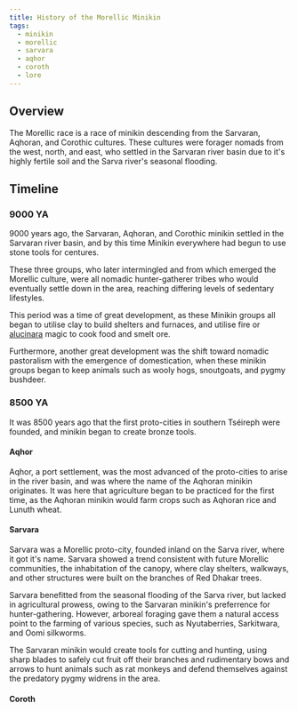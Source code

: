 ```yaml
---
title: History of the Morellic Minikin
tags:
  - minikin
  - morellic
  - sarvara
  - aqhor
  - coroth
  - lore
---
```

## Overview
The Morellic race is a race of minikin descending from the Sarvaran, Aqhoran, and Corothic cultures. These cultures were forager nomads from the west, north, and east, who settled in the Sarvaran river basin due to it's highly fertile soil and the Sarva river's seasonal flooding.
## Timeline
### 9000 YA
9000 years ago, the Sarvaran, Aqhoran, and Corothic minikin settled in the Sarvaran river basin, and by this time Minikin everywhere had begun to use stone tools for centures.

These three groups, who later intermingled and from which emerged the Morellic culture, were all nomadic hunter-gatherer tribes who would eventually settle down in the area, reaching differing levels of sedentary lifestyles.

This period was a time of great development, as these Minikin groups all began to utilise clay to build shelters and furnaces, and utilise fire or [alucinara](deities/alucinara.md) magic to cook food and smelt ore.

Furthermore, another great development was the shift toward nomadic pastoralism with the emergence of domestication, when these minikin groups began to keep animals such as wooly hogs, snoutgoats, and pygmy bushdeer.
### 8500 YA
It was 8500 years ago that the first proto-cities in southern Tséireph were founded, and minikin began to create bronze tools.
#### Aqhor
Aqhor, a port settlement, was the most advanced of the proto-cities to arise in the river basin, and was where the name of the Aqhoran minikin originates. It was here that agriculture began to be practiced for the first time, as the Aqhoran minikin would farm crops such as Aqhoran rice and Lunuth wheat.
#### Sarvara
Sarvara was a Morellic proto-city, founded inland on the Sarva river, where it got it's name. Sarvara showed a trend consistent with future Morellic communities, the inhabitation of the canopy, where clay shelters, walkways, and other structures were built on the branches of Red Dhakar trees.

Sarvara benefitted from the seasonal flooding of the Sarva river, but lacked in agricultural prowess, owing to the Sarvaran minikin's preferrence for hunter-gathering. However, arboreal foraging gave them a natural access point to the farming of various species, such as Nyutaberries, Sarkitwara, and Oomi silkworms.

The Sarvaran minikin would create tools for cutting and hunting, using sharp blades to safely cut fruit off their branches and rudimentary bows and arrows to hunt animals such as rat monkeys and defend themselves against the predatory pygmy widrens in the area.
#### Coroth
